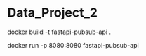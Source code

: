 # Data_Project_2


docker build -t fastapi-pubsub-api .

docker run -p 8080:8080 fastapi-pubsub-api
